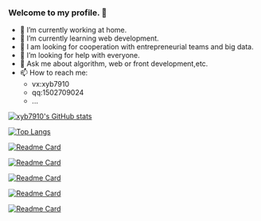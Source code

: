 ### Welcome to my profile. 👋

- 🔭 I’m currently working at home.
- 🌱 I’m currently learning web development.
- 👯 I am looking for cooperation with entrepreneurial teams and big data.
- 🤔 I’m looking for help with everyone.
- 💬 Ask me about algorithm, web or front development,etc.
- 📫 How to reach me:
  - vx:xyb7910
  - qq:1502709024
  - ...

[![xyb7910's GitHub stats](https://github-readme-stats.vercel.app/api?username=xyb7910&show_icons=true&theme=ambient_gradient)](https://github.com/anuraghazra/github-readme-stats)

[![Top Langs](https://github-readme-stats.vercel.app/api/top-langs/?username=xyb7910&layout=compact)](https://github.com/xyb7910)

[![Readme Card](https://github-readme-stats.vercel.app/api/pin/?username=xyb7910&repo=King-of-Bots)](https://github.com/xyb7910/King-of-Bots)

[![Readme Card](https://github-readme-stats.vercel.app/api/pin/?username=xyb7910&repo=GoProgramming)](https://github.com/xyb7910/GoProgramming)

[![Readme Card](https://github-readme-stats.vercel.app/api/pin/?username=xyb7910&repo=redis-go)](https://github.com/xyb7910/redis-go)

[![Readme Card](https://github-readme-stats.vercel.app/api/pin/?username=xyb7910&repo=vue_cli_learning)](https://github.com/xyb7910/vue_cli_learning)

[![Readme Card](https://github-readme-stats.vercel.app/api/pin/?username=xyb7910&repo=vue3_cli_learning)](https://github.com/xyb7910/vue3_cli_learning)
